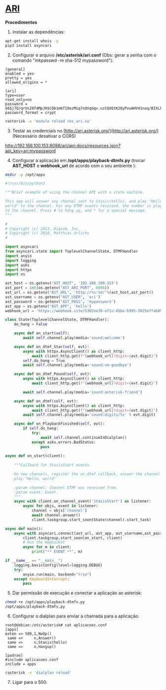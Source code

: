 # [ARI](https://wiki.asterisk.org/wiki/display/AST/Getting+Started+with+ARI)

**Procedimentos**

1. Instalar as dependências:

```bash
apt-get install whois -y
pip3 install asyncari
```

2. Configurar o arquivo **/etc/asterisk/ari.conf** (Obs: gerar a senha com o comando "mkpasswd -m sha-512 mypassword"):

```
[general]
enabled = yes
pretty = yes
allowed_origins = * 

[ari]
type=user
read_only=no
password = $6$j7Q/qrUsI0fdMpJH$CQb1m6fI0ezMiq7nQVqGqv.uzCQXQtK2OyPouAHV41naq/BIXLkB5KumRCLBoGCnNWt7paPXRICL/JWoErpzw.
password_format = crypt
```

```bash
rasterisk -x 'module reload res_ari.so'
```

3. Testar as credenciais no [http://ari.asterisk.org/](http://ari.asterisk.org/) (Necessário desativar o CORS)

http://192.168.100.153:8088/ari/api-docs/resources.json?api_key=ari:mypassword

4. Configurar a aplicação em **/opt/apps/playback-dtmfs.py** (trocar **AST_HOST** e **webhook_url** de acordo com o seu ambiente ):

```bash
mkdir -p /opt/apps
```

```python
#!/usr/bin/python3

"""Brief example of using the channel API with a state machine.

This app will answer any channel sent to Stasis(hello), and play "Hello,
world" to the channel. For any DTMF events received, the number is played back
to the channel. Press # to hang up, and * for a special message.
"""

#
# Copyright (c) 2013, Digium, Inc.
# Copyright (c) 2018, Matthias Urlichs
#

import asyncari
from asyncari.state import ToplevelChannelState, DTMFHandler
import anyio
import logging
import asks
import httpx
import os

ast_host = os.getenv("AST_HOST", '192.168.100.153')
ast_port = int(os.getenv("AST_ARI_PORT", 8088))
ast_url = os.getenv("AST_URL", 'http://%s:%d/'%(ast_host,ast_port))
ast_username = os.getenv("AST_USER", 'ari')
ast_password = os.getenv("AST_PASS", 'mypassword')
ast_app = os.getenv("AST_APP", 'hello')
webhook_url = 'https://webhook.site/5302ee20-ef1c-45be-b995-3825e7fab09a'

class State(ToplevelChannelState, DTMFHandler):
    do_hang = False

    async def on_start(self):
        await self.channel.play(media='sound:welcome')

    async def on_dtmf_Star(self, evt):
        async with httpx.AsyncClient() as client_http:
            await client_http.get(f"{webhook_url}?digit={evt.digit}")
        self.do_hang = True
        await self.channel.play(media='sound:vm-goodbye')

    async def on_dtmf_Pound(self, evt):
        async with httpx.AsyncClient() as client_http:
            await client_http.get(f"{webhook_url}?digit={evt.digit}")

        await self.channel.play(media='sound:asterisk-friend')

    async def on_dtmf(self, evt):
        async with httpx.AsyncClient() as client_http:
            await client_http.get(f"{webhook_url}?digit={evt.digit}")
        await self.channel.play(media='sound:digits/%s' % evt.digit)

    async def on_PlaybackFinished(self, evt):
        if self.do_hang:
            try:
                await self.channel.continueInDialplan()
            except asks.errors.BadStatus:
                pass
        
async def on_start(client):
    
    """Callback for StasisStart events.

    On new channels, register the on_dtmf callback, answer the channel and
    play "Hello, world"

    :param channel: Channel DTMF was received from.
    :param event: Event.
    """
    async with client.on_channel_event('StasisStart') as listener:
        async for objs, event in listener:
            channel = objs['channel']
            await channel.answer()
            client.taskgroup.start_soon(State(channel).start_task)

async def main():
    async with asyncari.connect(ast_url, ast_app, ast_username,ast_password) as client:
        client.taskgroup.start_soon(on_start, client)
        # Run the WebSocket
        async for m in client:
            print("** EVENT **", m)

if __name__ == "__main__":
    logging.basicConfig(level=logging.DEBUG)
    try:
        anyio.run(main, backend="trio")
    except KeyboardInterrupt:
        pass

```

5. Dar permissão de execução e conectar a aplicação ao asterisk:

```bash
chmod +x /opt/apps/playback-dtmfs.py
/opt/apps/playback-dtmfs.py
```

6. Configurar o dialplan para enviar a chamada para a aplicação:

```
root@debian:/etc/asterisk# cat aplicacoes.conf 
[apps]
exten => 500,1,NoOp()
 same =>     n,Answer()
 same =>     n,Stasis(hello)
 same =>     n,Hangup()
```

```
[padrao]
#include aplicacoes.conf
include = apps
```

```bash
rasterisk -x 'dialplan reload'
```

7. Ligar para o 500.


